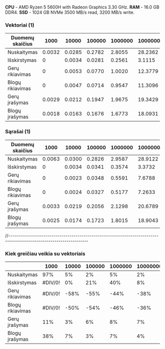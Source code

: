 **CPU** - AMD Ryzen 5 5600H with Radeon Graphics 3.30 GHz.
**RAM** - 16.0 GB DDR4.
**SSD** - 1024 GB NVMe 3500 MB/s read, 3200 MB/s write.

### Vektoriai (1)
| Duomenų skaičius |   1000 |  10000 | 100000 | 1000000 | 10000000 |
| ---------------- | ------ | ------ | ------- | -------- | --------- |
| Nuskaitymas      | 0.0032 | 0.0285 | 0.2782  | 2.8055   | 28.2362   |
| Išskirstymas     |   0    | 0.0034 | 0.0281  | 0.2561   |  3.1115   |
| Gerų rikiavimas  |   0    | 0.0053 | 0.0770  | 1.0020   | 12.3779   |
| Blogų rikiavimas |   0    | 0.0047 | 0.0714  | 0.9547   | 11.3096   |
| Gerų įrašymas    | 0.0029 | 0.0212 | 0.1947  | 1.9675   | 19.3429   |
| Blogų įrašymas   | 0.0018 | 0.0163 | 0.1676  | 1.6773   | 18.0931   |

### Sąrašai (1)
| Duomenų skaičius |   1000 |  10000 | 100000 | 1000000 | 10000000 |
| ---------------- | ------ | ------ | ------- | -------- | --------- |
| Nuskaitymas      | 0.0063 | 0.0300 | 0.2826  | 2.9587   | 28.9122   |
| Išskirstymas     |   0    | 0.0034 | 0.0341  | 0.3574   |  3.3732   |
| Gerų rikiavimas  |   0    | 0.0023 | 0.0348  | 0.5591   |  7.6788   |
| Blogų rikiavimas |   0    | 0.0024 | 0.0327  | 0.5177   |  7.2633   |
| Gerų įrašymas    | 0.0033 | 0.0219 | 0.2056  | 2.1298   | 20.6789   |
| Blogų įrašymas   | 0.0025 | 0.0174 | 0.1723  | 1.8015   | 18.9043   |

//----------------------------------------------------------------------------------------------------------------------
### Kiek greičiau veikia su vektoriais
|                 |  1000 |  10000 | 100000 | 1000000 | 10000000 |
| --------------- | ----- | ------ | ------- | -------- | --------- |
| Nuskaitymas     |  97%  |   5%   |    2%   |    5%    |    2%    |
| Išskirstymas    | #DIV/0!|   0%   |   21%   |   40%    |    8%    |
| Gerų rikiavimas | #DIV/0!|  -58%  |  -55%   |  -44%    |  -38%    |
| Blogų rikiavimas| #DIV/0!|  -50%  |  -54%   |  -46%    |  -36%    |
| Gerų įrašymas   |  11%  |   3%   |    6%   |    8%    |    7%    |
| Blogų įrašymas  |  38%  |   7%   |    3%   |    7%    |    4%    |

